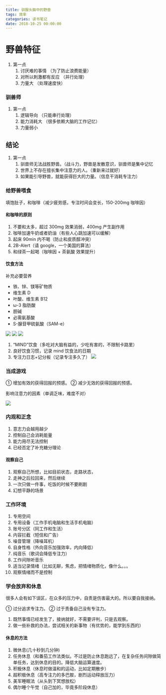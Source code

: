 ```yaml
---
title: 驯服头脑中的野兽
tags: 效率
categories: 读书笔记
date: 2018-10-25 00:00:00
---
```


# 野兽特征

1. 第一点
   1. 讨厌难的事情 （为了防止浪费能量）
   2. 对所以刺激都有反应 （并行处理）
   3. 力量大 （处理速度快）

### 驯兽师

1. 第一点
   1. 逻辑导向 （只能串行处理）
   2. 能力消耗大 （很多依赖大脑的工作记忆）
   3. 力量弱小 <!--more-->

## 结论

1. 第一点
   1. 驯兽师无法战胜野兽。（战斗力，野兽是发散意识，驯兽师是集中记忆
   2. 世界上不存在擅长集中注意力的人。（重新来过就好）
   3. 如果能引导野兽，就能获得巨大的力量。（信息干消耗专注力）

### 给野兽喂食

填饱肚子，和咖啡（减少疲劳感，专注时间会变长，150-200mg 咖啡因）

#### 和咖啡的原则

1. 不要和太多，超过 300mg 效果消弱，400mg 产生副作用
2. 咖啡加速牛奶或者奶油（有些人心跳加速可以缓解）
3. 起床 90min 内不喝（防止和皮质醇冲突）
4. 2B-Alert（请 google，一个美国的算法）
5. 和绿茶一起喝（咖啡因 + 茶氨酸 效果提升）

#### 饮食方法

补充必要营养

- 铁、锌、镁等矿物质
- 维生素 D
- 叶酸、维生素 B12
- ω-3 脂肪酸
- 胆碱
- 必需氨基酸
- S-腺苷甲硫氨酸（SAM-e）

![](https://raw.githubusercontent.com/Xu-Hardy/image-host/master/20230124151148.png)
![](https://raw.githubusercontent.com/Xu-Hardy/image-host/master/20230124151158.png)
![](https://raw.githubusercontent.com/Xu-Hardy/image-host/master/20230124151209.png)

1. “MIND”饮食（多吃对大脑有益的，少吃有害的，不限制卡路里）
2. 良好饮食习惯，记录 mind 饮食法的日期
3. 专注力日志+记分板（记录专注多久了）
   ![](https://raw.githubusercontent.com/Xu-Hardy/image-host/master/20230124151227.png)

### 当成游戏

① 增加有效的获得回报的预感。
② 减少无效的获得回报的预感。

影响注意力的因素（单调乏味，难度不对）

![](https://raw.githubusercontent.com/Xu-Hardy/image-host/master/20230124151243.png)

### 内观和正念

1. 意志力会越用越少
2. 控制自己会消耗能量
3. 能力用尽无法控制
4. 已经否定了补充糖分理论

#### 观察自己

1. 观察自己所想，比如目前状态，走路状态，
2. 走神之后拉回来，然后继续
3. 一次只做一件事，吃饭的时候不要刷剧
4. 幻想平静的场景

### 工作环境

1. 专用空间
2. 专用设备（工作手机电脑和生活手机电脑）
3. 账号分区（同工作和生活）
4. 内容拦截（短信和广告）
5. 噪音管理（降噪耳机）
6. 自身性格（外向音乐加强效率，内向降低）
7. 纯音乐（歌词会降低专注力）
8. 工作间隙听音乐
9. 适当记录情绪（比如无聊，焦虑，把情绪物质化，像什么。。。
10. 观察情绪而不是控制

### 学会放弃和休息

很多人会有如下误区，在众多的压力中，自责是伤害最大的。所以要自我接纳。

① 过分追求专注力。
② 过于责备自己没有专注力。

1. 既然事情已经发生了，接纳就好，不需要评判，只是去观察。
2. 做一些补救的办法，尝试相关的新事物（有优势的，能学到东西的）

#### 休息的方法

1. 微休息(几十秒到几分钟)
2. 任务休息（和番茄工作法类似。不过是防止休息跑远了，在复杂任务间隙做简单任务，达到休息的目的。降低大脑运算速度。
3. 积极休息（休息时做温和的运动，比如定期散步）
4. 超积极休息（高专注力的多巴胺，剧烈运动释放压力）
5. 美军睡眠法（从头到下冥想放松）
6. 偶尔睡个午觉（自己加的，毕竟多阶段休息）
